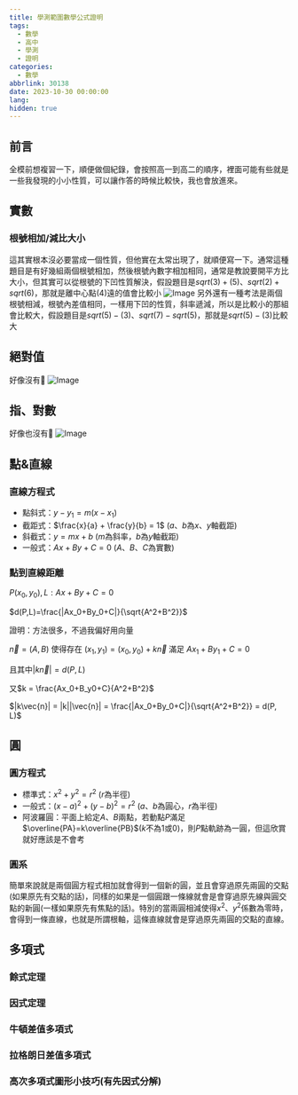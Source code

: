 ```yaml
---
title: 學測範圍數學公式證明
tags:
  - 數學
  - 高中
  - 學測
  - 證明
categories:
  - 數學
abbrlink: 30138
date: 2023-10-30 00:00:00
lang:
hidden: true
---
```


## 前言

全模前想複習一下，順便做個紀錄，會按照高一到高二的順序，裡面可能有些就是一些我發現的小小性質，可以讓作答的時候比較快，我也會放進來。

<!--more-->

## 實數

### 根號相加/減比大小

這其實根本沒必要當成一個性質，但他實在太常出現了，就順便寫一下。通常這種題目是有好幾組兩個根號相加，然後根號內數字相加相同，通常是教說要開平方比大小，但其實可以從根號的下凹性質解決，假設題目是$sqrt(3)+(5)$、$sqrt(2)+sqrt(6)$，那就是離中心點(4)遠的值會比較小
![Image](https://i.imgur.com/G5OBrLQ.png)
另外還有一種考法是兩個根號相減，根號內差值相同，一樣用下凹的性質，斜率遞減，所以是比較小的那組會比較大，假設題目是$sqrt(5)-(3)$、$sqrt(7)-sqrt(5)$，那就是$sqrt(5)-(3)$比較大

## 絕對值

好像沒有🫠
![Image](https://i.imgur.com/sG7jUgo.png)

## 指、對數

好像也沒有🫠
![Image](https://i.imgur.com/rHIobyh.png)

## 點&直線

### 直線方程式

- 點斜式：$y-y_1=m(x-x_1)$
- 截距式：$\frac{x}{a} + \frac{y}{b} = 1$ ($a$、$b$為$x$、$y$軸截距)
- 斜截式：$y=mx+b$ ($m$為斜率，$b$為$y$軸截距)
- 一般式：$Ax+By+C=0$ ($A$、$B$、$C$為實數)

### 點到直線距離

$P(x_0,y_0), L:Ax+By+C=0$

$d(P,L)=\frac{|Ax_0+By_0+C|}{\sqrt{A^2+B^2}}$

證明：方法很多，不過我偏好用向量

$\vec{n} = (A,B)$ 使得存在 $(x_1, y_1) = (x_0, y_0) + k\vec{n}$ 滿足 $Ax_1+By_1+C=0$

且其中$|k\vec{n}| = d(P,L)$

又$k = \frac{Ax_0+B_y0+C}{A^2+B^2}$

$|k\vec{n}| = |k||\vec{n}| = \frac{|Ax_0+By_0+C|}{\sqrt{A^2+B^2}} = d(P, L)$

## 圓

### 圓方程式

- 標準式：$x^2+y^2=r^2$ ($r$為半徑)
- 一般式：$(x-a)^2+(y-b)^2=r^2$ ($a$、$b$為圓心，$r$為半徑)
- 阿波羅圓：平面上給定$A、B$兩點，若動點$P$滿足$\overline{PA}=k\overline{PB}$($k$不為$1$或$0$)，則$P$點軌跡為一圓，但這欣賞就好應該是不會考

### 圓系

簡單來說就是兩個圓方程式相加就會得到一個新的圓，並且會穿過原先兩圓的交點(如果原先有交點的話)，同樣的如果是一個圓跟一條線就會是會穿過原先線與圓交點的新圓(一樣如果原先有焦點的話)。特別的當兩圓相減使得$x^2$、$y^2$係數為零時，會得到一條直線，也就是所謂根軸，這條直線就會是穿過原先兩圓的交點的直線。

## 多項式

### 餘式定理

### 因式定理

### 牛頓差值多項式

### 拉格朗日差值多項式

### 高次多項式圖形小技巧(有先因式分解)
